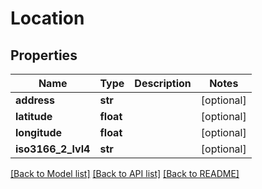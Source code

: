 # Location

## Properties
Name | Type | Description | Notes
------------ | ------------- | ------------- | -------------
**address** | **str** |  | [optional] 
**latitude** | **float** |  | [optional] 
**longitude** | **float** |  | [optional] 
**iso3166_2_lvl4** | **str** |  | [optional] 

[[Back to Model list]](../README.md#documentation-for-models) [[Back to API list]](../README.md#documentation-for-api-endpoints) [[Back to README]](../README.md)

